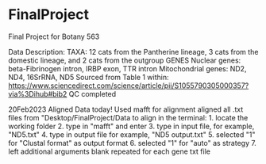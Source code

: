 # FinalProject
Final Project for Botany 563

Data Description:
    TAXA: 12 cats from the Pantherine lineage, 3 cats from the domestic lineage, and 2 cats from the outgroup
    GENES
        Nuclear genes: beta-Fibrinogen intron, IRBP exon, TTR intron
        Mitochondrial genes: ND2, ND4, 16SrRNA, ND5
    Sourced from Table 1 within: https://www.sciencedirect.com/science/article/pii/S1055790305000357?via%3Dihub#bib2
    QC completed


20Feb2023
Aligned Data today!
Used mafft for alignment
aligned all .txt files from "Desktop/FinalProject/Data
to align in the terminal:
    1. locate the working folder
    2. type in "mafft" and enter
    3. type in input file, for example, "ND5.txt"
    4. type in output file for example, "ND5 output.txt"
    5. selected "1" for "Clustal format" as output format
    6. selected "1" for "auto" as strategy
    7. left additional arguments blank
repeated for each gene txt file